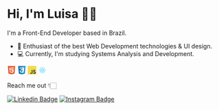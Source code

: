 # Hi, I'm Luisa 👋🏻

I'm a Front-End Developer based in Brazil. 

 - 🧠 Enthusiast of the best Web Development technologies & UI design.
 - 💻 Currently, I'm studying Systems Analysis and Development.

<code><img height="20" src="https://raw.githubusercontent.com/devicons/devicon/master/icons/html5/html5-original.svg"></code>
<code><img height="20" src="https://raw.githubusercontent.com/devicons/devicon/master/icons/css3/css3-original.svg"></code>
<code><img height="20" src="https://raw.githubusercontent.com/github/explore/80688e429a7d4ef2fca1e82350fe8e3517d3494d/topics/javascript/javascript.png"></code>
<code><img height="20" src="https://raw.githubusercontent.com/github/explore/80688e429a7d4ef2fca1e82350fe8e3517d3494d/topics/react/react.png"></code>

Reach me out 👇🏻

[![Linkedin Badge](https://img.shields.io/badge/-LinkedIn-blue?style=flat-square&logo=Linkedin&logoColor=white&link=https://www.linkedin.com/in/luisasimonetto/)](https://www.linkedin.com/in/luisasimonetto/) [![Instagram Badge](https://img.shields.io/badge/-Instagram-violet?style=flat-square&logo=Instagram&logoColor=white&link=https://www.instagram.com/luisasimonetto_/)](https://www.instagram.com/luisasimonetto_/) 
